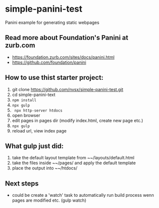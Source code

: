 # simple-panini-test
Panini example for generating static webpages

## Read more about Foundation's Panini at zurb.com
- <https://foundation.zurb.com/sites/docs/panini.html>
- <https://github.com/foundation/panini>

## How to use thist starter project:
1. git clone https://github.com/nvsx/simple-panini-test.git
2. cd simple-panini-text
3. ```npm install```
4. ```npx gulp```
5. ``` npx http-server htdocs```
6. open browser
7. edit pages in pages dir (modify index.html, create new page etc.)
8. ```npx gulp```
9. reload url, view index page

## What gulp just did:
1. take the default layout template from ~~/layouts/default.html
2. take the files inside ~~/pages/ and apply the default template
3. place the output into ~~/htdocs/

## Next steps
* could be create a 'watch' task to automatically run build process wenn pages are modified etc. (gulp watch)
